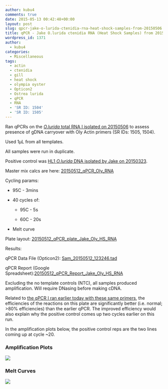 ```yaml
---
author: kubu4
comments: true
date: 2015-05-13 00:42:48+00:00
layout: post
slug: qpcr-jake-o-lurida-ctenidia-rna-heat-shock-samples-from-20150506
title: qPCR - Jake O.lurida ctenidia RNA (Heat Shock Samples) from 20150506
wordpress_id: 1371
author:
  - kubu4
categories:
  - Miscellaneous
tags:
  - actin
  - ctenidia
  - gill
  - heat shock
  - olympia oyster
  - Opticon2
  - Ostrea lurida
  - qPCR
  - RNA
  - 'SR ID: 1504'
  - 'SR ID: 1505'
---
```


Ran qPCRs on the [_O.lurida_ total RNA I isolated on 20150506](2015/05/06/rna-isolation-jakes-o-lurida-ctenidia-1hr-heat-stress-from-20150422.html) to assess presence of gDNA carryover with Oly Actin primers (SR IDs: 1505, 1504).

Used 1μL from all templates.

All samples were run in duplicate.

Positive control was [HL1 _O.lurida_ DNA isolated by Jake on 20150323](https://heareresearch.blogspot.com/2015/03/3-23-2015-ezna-dna-isolation-with-seed.html).

Master mix calcs are here: [20150512_qPCR_Oly_RNA](https://docs.google.com/spreadsheets/d/1-jUGGyD56GcA_uk07TFUEh2R0Y2e6DxeEzqdByTccJE/edit?usp=sharing)

Cycling params:




    
  * 95C - 3mins

    
  * 40 cycles of:

    
    * 95C - 5s

    
    * 60C - 20s




    
  * Melt curve





Plate layout: [20150512_qPCR_plate_Jake_Oly_HS_RNA](https://docs.google.com/spreadsheets/d/1y-UxIdNQp_27qVvgZztf8pmxg_NBADD6SgPMkEKtMSI/edit?usp=sharing)



Results:

qPCR Data File (Opticon2): [Sam_20150512_123246.tad](https://eagle.fish.washington.edu/Arabidopsis/qPCR/Opticon/Sam_20150512_123246.tad)

qPCR Report (Google Spreadsheet):[20150512_qPCR_Report_Jake_Oly_HS_RNA](https://docs.google.com/spreadsheets/d/1CqfXuDfGfDf4N-T9ILctApAna-T6262TPUc1pA8KVtE/edit?usp=sharing)

Excluding the no template controls (NTC), all samples produced amplification. Will require DNasing before making cDNA.

Related to [the qPCR I ran earlier today with these same primers](2015/05/12/qpcr-jake-o-lurida-ctenidia-rna-control-samples-from-20150507.html), the efficiencies of the reactions on this plate are significantly better (i.e. normal; >80% efficiencies) than the earlier qPCR. The improved efficiency would also explain why the positive control comes up two cycles earlier on this run.

In the amplification plots below, the positive control reps are the two lines coming up at cycle ~20.





### Amplification Plots



[![](https://eagle.fish.washington.edu/Arabidopsis/20150512_qPCR_Amp_Jake_Oly_HS_RNA_.JPG)](http://eagle.fish.washington.edu/Arabidopsis/20150512_qPCR_Amp_Jake_Oly_HS_RNA_.JPG)





### Melt Curves



[![](https://eagle.fish.washington.edu/Arabidopsis/20150512_qPCR_Melt_Jake_Oly_HS_RNA_.JPG)](http://eagle.fish.washington.edu/Arabidopsis/20150512_qPCR_Melt_Jake_Oly_HS_RNA_.JPG)
